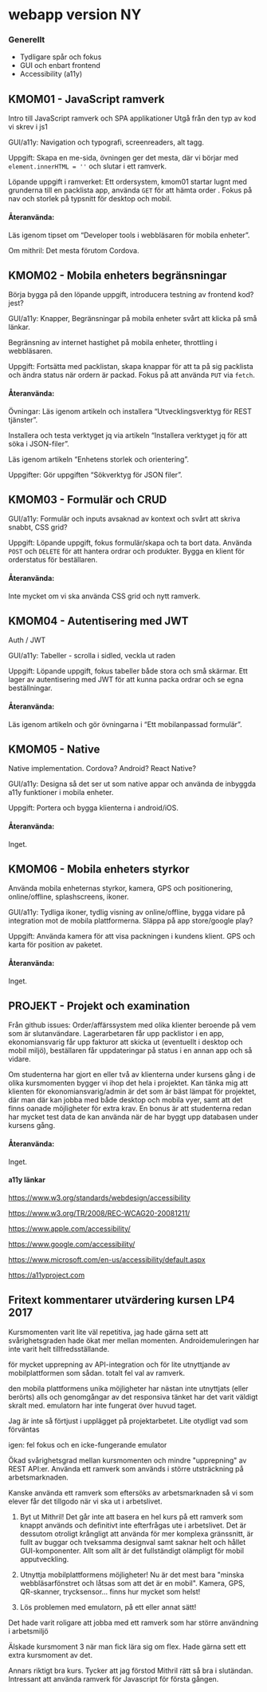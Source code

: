 # webapp version NY

### Generellt

* Tydligare spår och fokus
* GUI och enbart frontend
* Accessibility (a11y)

## KMOM01 - JavaScript ramverk

Intro till JavaScript ramverk och SPA applikationer
Utgå från den typ av kod vi skrev i js1

GUI/a11y: Navigation och typografi, screenreaders, alt tagg.

Uppgift:
Skapa en me-sida, övningen ger det mesta, där vi börjar med `element.innerHTML = ''` och slutar i ett ramverk.

Löpande uppgift i ramverket: Ett ordersystem, kmom01 startar lugnt med grunderna till en packlista app, använda `GET` för att hämta order . Fokus på nav och storlek på typsnitt för desktop och mobil.

#### Återanvända:
Läs igenom tipset om “Developer tools i webbläsaren för mobila enheter”.

Om mithril: Det mesta förutom Cordova.

## KMOM02 - Mobila enheters begränsningar

Börja bygga på den löpande uppgift, introducera testning av frontend kod? jest?

GUI/a11y: Knapper, Begränsningar på mobila enheter svårt att klicka på små länkar.

Begränsning av internet hastighet på mobila enheter, throttling i webbläsaren.

Uppgift: Fortsätta med packlistan, skapa knappar för att ta på sig packlista och ändra status när ordern är packad. Fokus på att använda `PUT` via `fetch`.

#### Återanvända:

Övningar:
Läs igenom artikeln och installera “Utvecklingsverktyg för REST tjänster”.

Installera och testa verktyget jq via artikeln “Installera verktyget jq för att söka i JSON-filer”.

Läs igenom artikeln “Enhetens storlek och orientering”.

Uppgifter:
Gör uppgiften “Sökverktyg för JSON filer”.

## KMOM03 - Formulär och CRUD

GUI/a11y: Formulär och inputs avsaknad av kontext och svårt att skriva snabbt, CSS grid?

Uppgift: Löpande uppgift, fokus formulär/skapa och ta bort data. Använda `POST` och `DELETE` för att hantera ordrar och produkter. Bygga en klient för orderstatus för beställaren.

#### Återanvända:

Inte mycket om vi ska använda CSS grid och nytt ramverk.

## KMOM04 - Autentisering med JWT

Auth / JWT

GUI/a11y: Tabeller - scrolla i sidled, veckla ut raden

Uppgift: Löpande uppgift, fokus tabeller både stora och små skärmar. Ett lager av autentisering med JWT för att kunna packa ordrar och se egna beställningar.

#### Återanvända:

Läs igenom artikeln och gör övningarna i “Ett mobilanpassad formulär”.

## KMOM05 - Native

Native implementation. Cordova? Android? React Native?

GUI/a11y: Designa så det ser ut som native appar och använda de inbyggda a11y funktioner i mobila enheter.

Uppgift: Portera och bygga klienterna i android/iOS.

#### Återanvända:

Inget.

## KMOM06 - Mobila enheters styrkor

Använda mobila enheternas styrkor, kamera, GPS och positionering, online/offline, splashscreens, ikoner.

GUI/a11y: Tydliga ikoner, tydlig visning av online/offline, bygga vidare på integration mot de mobila plattformerna. Släppa på app store/google play?

Uppgift: Använda kamera för att visa packningen i kundens klient. GPS och karta för position av paketet.

#### Återanvända:

Inget.


## PROJEKT - Projekt och examination

Från github issues: Order/affärssystem med olika klienter beroende på vem som är slutanvändare. Lagerarbetaren får upp packlistor i en app, ekonomiansvarig får upp fakturor att skicka ut (eventuellt i desktop och mobil miljö), beställaren får uppdateringar på status i en annan app och så vidare.

Om studenterna har gjort en eller två av klienterna under kursens gång i de olika kursmomenten bygger vi ihop det hela i projektet. Kan tänka mig att klienten för ekonomiansvarig/admin är det som är bäst lämpat för projektet, där man där kan jobba med både desktop och mobila vyer, samt att det finns oanade möjligheter för extra krav. En bonus är att studenterna redan har mycket test data de kan använda när de har byggt upp databasen under kursens gång.

#### Återanvända:

Inget.

#### a11y länkar

https://www.w3.org/standards/webdesign/accessibility

https://www.w3.org/TR/2008/REC-WCAG20-20081211/

https://www.apple.com/accessibility/

https://www.google.com/accessibility/

https://www.microsoft.com/en-us/accessibility/default.aspx

https://a11yproject.com


## Fritext kommentarer utvärdering kursen LP4 2017

Kursmomenten varit lite väl repetitiva, jag hade gärna sett att svårighetsgraden hade ökat mer mellan momenten. Androidemuleringen har inte varit helt tillfredsställande.

för mycket upprepning av API-integration och för lite utnyttjande av mobilplattformen som sådan. totalt fel val av ramverk.

den mobila plattformens unika möjligheter har nästan inte utnyttjats (eller berörts) alls och genomgångar av det responsiva tänket har det varit väldigt skralt med. emulatorn har inte fungerat över huvud taget.

Jag är inte så förtjust i upplägget på projektarbetet. Lite otydligt vad som förväntas

igen: fel fokus och en icke-fungerande emulator

Ökad svårighetsgrad mellan kursmomenten och mindre "upprepning" av REST API:er. Använda ett ramverk som används i större utsträckning på arbetsmarknaden.

Kanske använda ett ramverk som eftersöks av arbetsmarknaden så vi som elever får det tillgodo när vi ska ut i arbetslivet.

1) Byt ut Mithril! Det går inte att basera en hel kurs på ett ramverk som knappt används och definitivt inte efterfrågas ute i arbetslivet. Det är dessutom otroligt krångligt att använda för mer komplexa gränssnitt, är fullt av buggar och tveksamma designval samt saknar helt och hållet GUI-komponenter. Allt som allt är det fullständigt olämpligt för mobil apputveckling.

2) Utnyttja mobilplattformens möjligheter! Nu är det mest bara "minska webbläsarfönstret och låtsas som att det är en mobil". Kamera, GPS, QR-skanner, trycksensor... finns hur mycket som helst!

3) Lös problemen med emulatorn, på ett eller annat sätt!

Det hade varit roligare att jobba med ett ramverk som har större användning i arbetsmiljö

Älskade kursmoment 3 när man fick lära sig om flex. Hade gärna sett ett extra kursmoment av det.

Annars riktigt bra kurs. Tycker att jag förstod Mithril rätt så bra i slutändan. Intressant att använda ramverk för Javascript för första gången.
